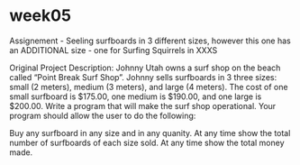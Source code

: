 # week05
Assignement - Seeling surfboards in 3 different sizes, however this one has an ADDITIONAL size - one for Surfing Squirrels in XXXS

Original Project Description:
Johnny Utah owns a surf shop on the beach called “Point Break Surf Shop”. Johnny sells surfboards in 3 three sizes: small (2 meters), medium (3 meters), and large (4 meters). The cost of one small surfboard is $175.00, one medium is $190.00, and one large is $200.00.  Write a program that will make the surf shop operational.  Your program should allow the user to do the following:

Buy any surfboard in any size and in any quanity.
At any time show the total number of surfboards of each size sold.
At any time show the total money made.
